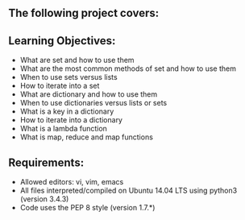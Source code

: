 ## The following project covers:

## Learning Objectives:

- What are set and how to use them
- What are the most common methods of set and how to use them
- When to use sets versus lists
- How to iterate into a set
- What are dictionary and how to use them
- When to use dictionaries versus lists or sets
- What is a key in a dictionary
- How to iterate into a dictionary
- What is a lambda function
- What is map, reduce and map functions

## Requirements:

- Allowed editors: vi, vim, emacs
- All files interpreted/compiled on Ubuntu 14.04 LTS using python3 (version 3.4.3)
- Code uses the PEP 8 style (version 1.7.*)